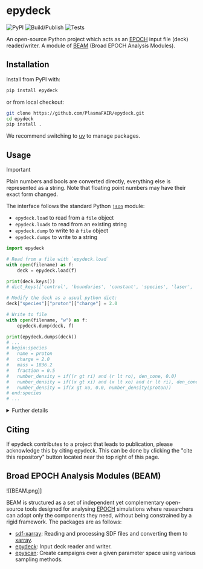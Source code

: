 # epydeck

![PyPI](https://img.shields.io/pypi/v/epydeck?color=blue)
![Build/Publish](https://github.com/PlasmaFAIR/epydeck/actions/workflows/build_publish.yml/badge.svg)
![Tests](https://github.com/PlasmaFAIR/epydeck/actions/workflows/tests.yml/badge.svg)

An open-source Python project which acts as an [EPOCH](https://epochpic.github.io/) input file (deck) reader/writer. A module of [BEAM](#broad-epoch-analysis-modules-beam) (Broad EPOCH Analysis Modules).

## Installation

Install from PyPI with:

```bash
pip install epydeck
```

or from local checkout:

```bash
git clone https://github.com/PlasmaFAIR/epydeck.git
cd epydeck
pip install .
```

We recommend switching to [uv](https://docs.astral.sh/uv/) to manage packages.

## Usage

> [!IMPORTANT]
> Plain numbers and bools are converted directly, everything else is
> represented as a string. Note that floating point numbers may have
> their exact form changed.

The interface follows the standard Python
[`json`](https://docs.python.org/3/library/json.html) module:

- `epydeck.load` to read from a `file` object
- `epydeck.loads` to read from an existing string
- `epydeck.dump` to write to a `file` object
- `epydeck.dumps` to write to a string

```python
import epydeck

# Read from a file with `epydeck.load`
with open(filename) as f:
    deck = epydeck.load(f)

print(deck.keys())
# dict_keys(['control', 'boundaries', 'constant', 'species', 'laser', 'output_global', 'output', 'dist_fn'])

# Modify the deck as a usual python dict:
deck["species"]["proton"]["charge"] = 2.0

# Write to file
with open(filename, "w") as f:
    epydeck.dump(deck, f)

print(epydeck.dumps(deck))
# ...
# begin:species
#   name = proton
#   charge = 2.0
#   mass = 1836.2
#   fraction = 0.5
#   number_density = if((r gt ri) and (r lt ro), den_cone, 0.0)
#   number_density = if((x gt xi) and (x lt xo) and (r lt ri), den_cone, number_density(proton))
#   number_density = if(x gt xo, 0.0, number_density(proton))
# end:species
# ...
```

<details>

<summary>Further details</summary>

Reads from file into a standard Python `dict`. Repeated blocks, such
as `species`, have an extra level of nesting using the block `name`.
Repeated keys, such as `number_density`, are represented as a single
key with a list of values. For example, the following input deck:

```text
begin:constant
  lambda = 1.06 * micron
  omega = 2 * pi * c / lambda
  den_cone = 4.0 * critical(omega)
  th = 1 * micron / 2.0
  ri = abs(x - 5*micron) - sqrt(2.0) * th
  ro = abs(x - 5*micron) + sqrt(2.0) * th
  xi = 3*micron - th
  xo = 3*micron + th
  r = sqrt(y^2 + z^2)
end:constant

begin:species
  name = proton
  charge = 1.0
  mass = 1836.2
  fraction = 0.5
  number_density = if((r gt ri) and (r lt ro), den_cone, 0.0)
  number_density = if((x gt xi) and (x lt xo) and (r lt ri), \
                      den_cone, number_density(proton))
  number_density = if(x gt xo, 0.0, number_density(proton))
end:species

begin:species
  name = electron
  charge = -1.0
  mass = 1.0
  fraction = 0.5
  number_density = number_density(proton)
end:species
```

is represented by the following `dict`:

```python
{
  'constant': {
    'lambda': '1.06 * micron',
    'omega': '2 * pi * c / lambda',
    'den_cone': '4.0 * critical(omega)',
    'th': '1 * micron / 2.0',
    'ri': 'abs(x - 5*micron) - sqrt(2.0) * th',
    'ro': 'abs(x - 5*micron) + sqrt(2.0) * th',
    'xi': '3*micron - th',
    'xo': '3*micron + th',
    'r': 'sqrt(y^2 + z^2)',
  },
  'species': {
    'proton': {
      'name': 'proton',
      'charge': 1.0,
      'mass': 1836.2,
      'fraction': 0.5,
      'number_density': [
        'if((r gt ri) and (r lt ro), den_cone, 0.0)',
        'if((x gt xi) and (x lt xo) and (r lt ri), den_cone, number_density(proton))',
        'if(x gt xo, 0.0, number_density(proton))'
      ]
    },
    'electron': {
      'name': 'electron',
      'charge': -1.0,
      'mass': 1.0,
      'fraction': 0.5,
      'number_density': 'number_density(proton)'
    }
  }
}
```

</details>

## Citing

If epydeck contributes to a project that leads to publication, please acknowledge this by citing epydeck. This can be done by clicking the "cite this repository" button located near the top right of this page.

## Broad EPOCH Analysis Modules (BEAM)

![[BEAM.png]]

BEAM is structured as a set of independent yet complementary open-source tools designed for analysing [EPOCH](https://epochpic.github.io/) simulations where researchers can adopt only the components they need, without being constrained by a rigid framework. The packages are as follows:

- [sdf-xarray](https://github.com/PlasmaFAIR/sdf-xarray): Reading and processing SDF files and converting them to [xarray](https://docs.xarray.dev/en/stable/).
- [epydeck](https://github.com/PlasmaFAIR/epydeck): Input deck reader and writer.
- [epyscan](https://github.com/PlasmaFAIR/epyscan): Create campaigns over a given parameter space using various sampling methods.
